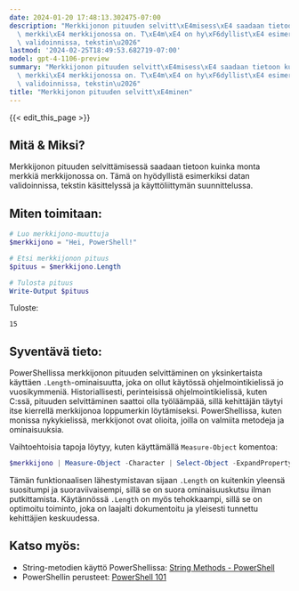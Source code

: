 ```yaml
---
date: 2024-01-20 17:48:13.302475-07:00
description: "Merkkijonon pituuden selvitt\xE4misess\xE4 saadaan tietoon kuinka monta\
  \ merkki\xE4 merkkijonossa on. T\xE4m\xE4 on hy\xF6dyllist\xE4 esimerkiksi datan\
  \ validoinnissa, tekstin\u2026"
lastmod: '2024-02-25T18:49:53.682719-07:00'
model: gpt-4-1106-preview
summary: "Merkkijonon pituuden selvitt\xE4misess\xE4 saadaan tietoon kuinka monta\
  \ merkki\xE4 merkkijonossa on. T\xE4m\xE4 on hy\xF6dyllist\xE4 esimerkiksi datan\
  \ validoinnissa, tekstin\u2026"
title: "Merkkijonon pituuden selvitt\xE4minen"
---
```


{{< edit_this_page >}}

## Mitä & Miksi?
Merkkijonon pituuden selvittämisessä saadaan tietoon kuinka monta merkkiä merkkijonossa on. Tämä on hyödyllistä esimerkiksi datan validoinnissa, tekstin käsittelyssä ja käyttöliittymän suunnittelussa.

## Miten toimitaan:
```PowerShell
# Luo merkkijono-muuttuja
$merkkijono = "Hei, PowerShell!"

# Etsi merkkijonon pituus
$pituus = $merkkijono.Length

# Tulosta pituus
Write-Output $pituus
```
Tuloste: 
```
15
```

## Syventävä tieto:
PowerShellissa merkkijonon pituuden selvittäminen on yksinkertaista käyttäen `.Length`-ominaisuutta, joka on ollut käytössä ohjelmointikielissä jo vuosikymmeniä. Historiallisesti, perinteisissä ohjelmointikielissä, kuten C:ssä, pituuden selvittäminen saattoi olla työläämpää, sillä kehittäjän täytyi itse kierrellä merkkijonoa loppumerkin löytämiseksi. PowerShellissa, kuten monissa nykykielissä, merkkijonot ovat olioita, joilla on valmiita metodeja ja ominaisuuksia.

Vaihtoehtoisia tapoja löytyy, kuten käyttämällä `Measure-Object` komentoa:

```PowerShell
$merkkijono | Measure-Object -Character | Select-Object -ExpandProperty Characters
```

Tämän funktionaalisen lähestymistavan sijaan `.Length` on kuitenkin yleensä suositumpi ja suoraviivaisempi, sillä se on suora ominaisuuskutsu ilman putkittamista. Käytännössä `.Length` on myös tehokkaampi, sillä se on optimoitu toiminto, joka on laajalti dokumentoitu ja yleisesti tunnettu kehittäjien keskuudessa.

## Katso myös:
- String-metodien käyttö PowerShellissa: [String Methods - PowerShell](https://docs.microsoft.com/en-us/dotnet/api/system.string?view=net-6.0#methods)
- PowerShellin perusteet: [PowerShell 101](https://channel9.msdn.com/Series/GetStartedPowerShell3)
